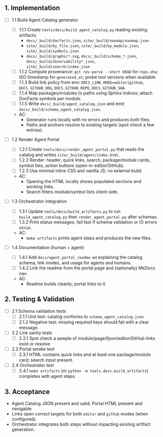 ## 1. Implementation
- [ ] 1.1 Build Agent Catalog generator
    - [ ] 1.1.1 Create `tools/docs/build_agent_catalog.py` reading existing artifacts:
        - `docs/_build/docfacts.json`, `site/_build/navmap/navmap.json`
        - `site/_build/by_file.json`, `site/_build/by_module.json`, `site/_build/symbols.json`
        - `docs/_build/graphs/*.svg`, `docs/_build/schema_*.json`, `docs/_build/observability*.json`, `site/_build/search/index.json`
    - [ ] 1.1.2 Compute provenance: `git rev-parse --short HEAD` for `repo.sha`; ISO timestamp for `generated_at`; probe tool versions when available.
    - [ ] 1.1.3 Build link policy from env: `DOCS_LINK_MODE=editor|github`, `DOCS_GITHUB_ORG`, `DOCS_GITHUB_REPO`, `DOCS_GITHUB_SHA`.
    - [ ] 1.1.4 Map packages/modules to paths using Sphinx indices; attach DocFacts symbols per module.
    - [ ] 1.1.5 Write `docs/_build/agent_catalog.json` and emit `docs/_build/schema_agent_catalog.json`.
    - AC:
        - Generator runs locally with no errors and produces both files.
        - Paths and anchors resolve to existing targets (spot check a few entries).

- [ ] 1.2 Render Agent Portal
    - [ ] 1.2.1 Create `tools/docs/render_agent_portal.py` that reads the catalog and writes `site/_build/agent/index.html`.
    - [ ] 1.2.2 Render: header, quick links, search, package/module cards, symbol lists, action buttons (open-in-editor/GitHub).
    - [ ] 1.2.3 Use minimal inline CSS and vanilla JS; no external build.
    - AC:
        - Opening the HTML locally shows populated sections and working links.
        - Search filters module/symbol lists client-side.

- [ ] 1.3 Orchestrator integration
    - [ ] 1.3.1 Update `tools/docs/build_artifacts.py` to run `build_agent_catalog.py` then `render_agent_portal.py` after schemas.
    - [ ] 1.3.2 Print status messages; fail fast if schema validation or IO errors occur.
    - AC:
        - `make artifacts` prints agent steps and produces the new files.

- [ ] 1.4 Documentation (human + agent)
    - [ ] 1.4.1 Add `docs/agent_portal_readme.md` explaining the catalog schema, link modes, and usage for agents and humans.
    - [ ] 1.4.2 Link the readme from the portal page and (optionally) MkDocs nav.
    - AC:
        - Readme builds cleanly; portal links to it.

## 2. Testing & Validation
- [ ] 2.1 Schema validation tests
    - [ ] 2.1.1 Unit test: catalog conforms to `schema_agent_catalog.json`.
    - [ ] 2.1.2 Negative test: missing required keys should fail with a clear message.
- [ ] 2.2 Link sanity tests
    - [ ] 2.2.1 Spot check a sample of module/page/fjson/editor/GitHub links exist or resolve.
- [ ] 2.3 Portal smoke test
    - [ ] 2.3.1 HTML contains quick links and at least one package/module card; search input present.
- [ ] 2.4 Orchestrator test
    - [ ] 2.4.1 `make artifacts` (or `python -m tools.docs.build_artifacts`) completes with agent steps.

## 3. Acceptance
- Agent Catalog JSON present and valid; Portal HTML present and navigable.
- Links open correct targets for both `editor` and `github` modes (when configured).
- Orchestrator integrates both steps without impacting existing artifact generation.

